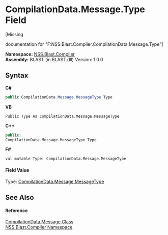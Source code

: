 # CompilationData.Message.Type Field
 

\[Missing <summary> documentation for "F:NSS.Blast.Compiler.CompilationData.Message.Type"\]

**Namespace:**&nbsp;<a href="26a25caa-f50b-92ad-f15c-dbb9db1493ae">NSS.Blast.Compiler</a><br />**Assembly:**&nbsp;BLAST (in BLAST.dll) Version: 1.0.0

## Syntax

**C#**<br />
``` C#
public CompilationData.Message.MessageType Type
```

**VB**<br />
``` VB
Public Type As CompilationData.Message.MessageType
```

**C++**<br />
``` C++
public:
CompilationData.Message.MessageType Type
```

**F#**<br />
``` F#
val mutable Type: CompilationData.Message.MessageType
```


#### Field Value
Type: <a href="ffd5cdd4-40dc-84d1-747d-40e06a699332">CompilationData.Message.MessageType</a>

## See Also


#### Reference
<a href="e67b54fe-fb86-7ae8-d46e-8efaf40ec157">CompilationData.Message Class</a><br /><a href="26a25caa-f50b-92ad-f15c-dbb9db1493ae">NSS.Blast.Compiler Namespace</a><br />
